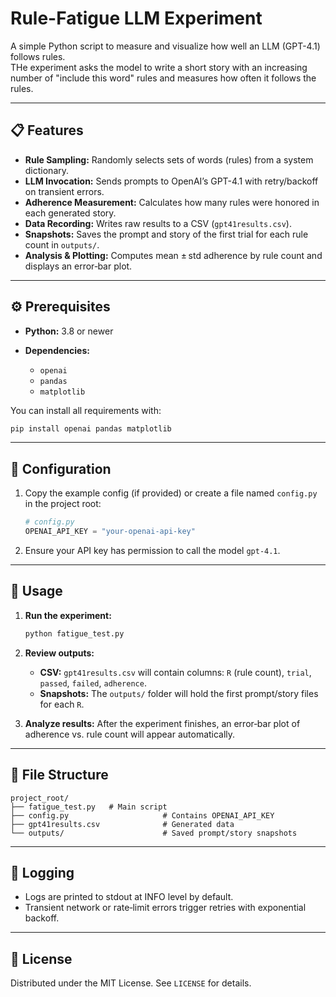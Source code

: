 # Rule-Fatigue LLM Experiment

A simple Python script to measure and visualize how well an LLM (GPT-4.1) follows rules.\
THe experiment asks the model to write a short story with an increasing number of "include this word" rules and measures how often it follows the rules.

---

## 📋 Features

* **Rule Sampling:** Randomly selects sets of words (rules) from a system dictionary.
* **LLM Invocation:** Sends prompts to OpenAI’s GPT-4.1 with retry/backoff on transient errors.
* **Adherence Measurement:** Calculates how many rules were honored in each generated story.
* **Data Recording:** Writes raw results to a CSV (`gpt41results.csv`).
* **Snapshots:** Saves the prompt and story of the first trial for each rule count in `outputs/`.
* **Analysis & Plotting:** Computes mean ± std adherence by rule count and displays an error‐bar plot.

---

## ⚙️ Prerequisites

* **Python:** 3.8 or newer
* **Dependencies:**

  * `openai`
  * `pandas`
  * `matplotlib`

You can install all requirements with:

```bash
pip install openai pandas matplotlib
```

---

## 🔧 Configuration

1. Copy the example config (if provided) or create a file named `config.py` in the project root:

   ```python
   # config.py
   OPENAI_API_KEY = "your-openai-api-key"
   ```

2. Ensure your API key has permission to call the model `gpt-4.1`.

---

## 🚀 Usage

1. **Run the experiment:**

   ```bash
   python fatigue_test.py
   ```

2. **Review outputs:**

   * **CSV:** `gpt41results.csv` will contain columns: `R` (rule count), `trial`, `passed`, `failed`, `adherence`.
   * **Snapshots:** The `outputs/` folder will hold the first prompt/story files for each `R`.

3. **Analyze results:** After the experiment finishes, an error‐bar plot of adherence vs. rule count will appear automatically.

---

## 📂 File Structure

```
project_root/
├── fatigue_test.py   # Main script
├── config.py                     # Contains OPENAI_API_KEY
├── gpt41results.csv              # Generated data
└── outputs/                      # Saved prompt/story snapshots
```

---

## 📝 Logging

* Logs are printed to stdout at INFO level by default.
* Transient network or rate‐limit errors trigger retries with exponential backoff.

---

## 📜 License

Distributed under the MIT License. See `LICENSE` for details.
